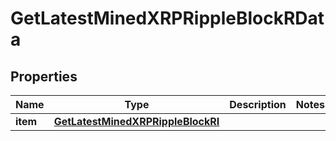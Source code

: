 

# GetLatestMinedXRPRippleBlockRData


## Properties

| Name | Type | Description | Notes |
|------------ | ------------- | ------------- | -------------|
|**item** | [**GetLatestMinedXRPRippleBlockRI**](GetLatestMinedXRPRippleBlockRI.md) |  |  |



